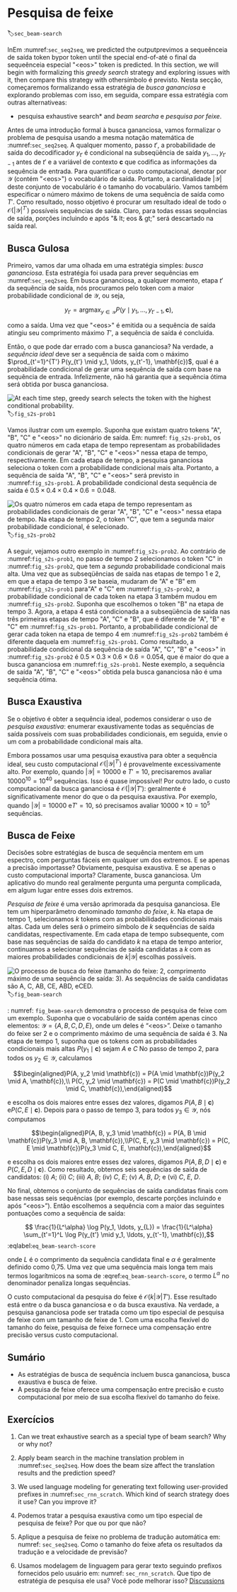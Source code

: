 # Pesquisa de feixe
:label:`sec_beam-search`

InEm :numref:`sec_seq2seq`,
we predicted the outputprevimos a sequeênceia de saída token bypor token
until the special end-of-até o final da sequeênceia especial "&lt;eos&gt;" token
is predicted.
In this section,
we will begin with formalizing this *greedy search* strategy
and exploring issues with it,
then compare this strategy with othersímbolo
é previsto.
Nesta secção,
começaremos formalizando essa estratégia de *busca gananciosa*
e explorando problemas com isso,
em seguida, compare essa estratégia com outras alternativeas:
* pesquisa exhaustive search* and *beam searcha* e *pesquisa por feixe*.

Antes de uma introdução formal à busca gananciosa,
vamos formalizar o problema de pesquisa
usando
a mesma notação matemática de :numref:`sec_seq2seq`.
A qualquer momento, passo $t'$,
a probabilidade de saída do decodificador $y_{t '}$
é condicional
na subseqüência de saída
$y_1, \ldots, y_{t'-1}$ antes de $t'$ e
a variável de contexto $\mathbf{c}$ que
codifica as informações da sequência de entrada.
Para quantificar o custo computacional,
denotar por
$\mathcal{Y}$ (contém "&lt;eos&gt;")
o vocabulário de saída.
Portanto, a cardinalidade $\left|\mathcal{Y}\right|$ deste conjunto de vocabulário
é o tamanho do vocabulário.
Vamos também especificar o número máximo de tokens
de uma sequência de saída como $T'$.
Como resultado,
nosso objetivo é procurar um resultado ideal
de todo o
$\mathcal{O}(\left|\mathcal{Y}\right|^{T'})$
possíveis sequências de saída.
Claro,
para todas essas sequências de saída,
porções incluindo e após "& lt; eos & gt;" será descartado
na saída real.

## Busca Gulosa

Primeiro, vamos dar uma olhada em
uma estratégia simples: *busca gananciosa*.
Esta estratégia foi usada para prever sequências em :numref:`sec_seq2seq`.
Em busca gananciosa,
a qualquer momento, etapa $t'$ da sequência de saída,
nós procuramos pelo token
com a maior probabilidade condicional de $\mathcal{Y}$, ou seja,

$$y_{t'} = \operatorname*{argmax}_{y \in \mathcal{Y}} P(y \mid y_1, \ldots, y_{t'-1}, \mathbf{c}),$$

como a saída.
Uma vez que "&lt;eos&gt;" é emitida ou a sequência de saída atingiu seu comprimento máximo $T'$, a sequência de saída é concluída.

Então, o que pode dar errado com a busca gananciosa?
Na verdade,
a *sequência ideal*
deve ser a sequência de saída
com o máximo
$\prod_{t'=1}^{T'} P(y_{t'} \mid y_1, \ldots, y_{t'-1}, \mathbf{c})$,
qual é
a probabilidade condicional de gerar uma sequência de saída com base na sequência de entrada.
Infelizmente, não há garantia
que a sequência ótima será obtida
por busca gananciosa.

![At each time step, greedy search selects the token with the highest conditional probability.](../img/s2s-prob1.svg)
:label:`fig_s2s-prob1`

Vamos ilustrar com um exemplo.
Suponha que existam quatro tokens
"A", "B", "C" e "&lt;eos&gt;" no dicionário de saída.
Em: numref: `fig_s2s-prob1`,
os quatro números em cada etapa de tempo representam as probabilidades condicionais de gerar "A", "B", "C" e "&lt;eos&gt;" nessa etapa de tempo, respectivamente.
Em cada etapa de tempo,
a pesquisa gananciosa seleciona o token com a probabilidade condicional mais alta.
Portanto, a sequência de saída "A", "B", "C" e "&lt;eos&gt;" será previsto
in :numref:`fig_s2s-prob1`.
A probabilidade condicional desta sequência de saída é $0.5\times0.4\times0.4\times0.6 = 0.048$.

![Os quatro números em cada etapa de tempo representam as probabilidades condicionais de gerar "A", "B", "C" e "&lt;eos&gt;" nessa etapa de tempo. Na etapa de tempo 2, o token "C", que tem a segunda maior probabilidade condicional, é selecionado.](../img/s2s-prob2.svg)
:label:`fig_s2s-prob2`

A seguir, vejamos outro exemplo
in :numref:`fig_s2s-prob2`.
Ao contrário de :numref:`fig_s2s-prob1`,
no passo de tempo 2
selecionamos o token "C"
in :numref:`fig_s2s-prob2`,
que tem a *segunda* probabilidade condicional mais alta.
Uma vez que as subseqüências de saída nas etapas de tempo 1 e 2,
em que a etapa de tempo 3 se baseia,
mudaram de "A" e "B" em :numref:`fig_s2s-prob1` para"A" e "C" em :numref:`fig_s2s-prob2`,
a probabilidade condicional de cada token
na etapa 3 também mudou em :numref:`fig_s2s-prob2`.
Suponha que escolhemos o token "B" na etapa de tempo 3.
Agora, a etapa 4 está condicionada a
a subseqüência de saída nas três primeiras etapas de tempo
"A", "C" e "B",
que é diferente de "A", "B" e "C" em :numref:`fig_s2s-prob1`.
Portanto, a probabilidade condicional de gerar cada token na etapa de tempo 4 em :numref:`fig_s2s-prob2` também é diferente daquela em :numref:`fig_s2s-prob1`.
Como resultado,
a probabilidade condicional da sequência de saída "A", "C", "B" e "&lt;eos&gt;"
in :numref:`fig_s2s-prob2`
é $0.5\times0.3 \times0.6\times0.6=0.054$, 
que é maior do que a busca gananciosa em :numref:`fig_s2s-prob1`.
Neste exemplo,
a sequência de saída "A", "B", "C" e "&lt;eos&gt;" obtida pela busca gananciosa não é uma sequência ótima.

## Busca Exaustiva 

Se o objetivo é obter a sequência ideal, podemos considerar o uso de *pesquisa exaustiva*:
enumerar exaustivamente todas as sequências de saída possíveis com suas probabilidades condicionais,
em seguida, envie o um
com a probabilidade condicional mais alta.

Embora possamos usar uma pesquisa exaustiva para obter a sequência ideal,
seu custo computacional $\mathcal{O}(\left|\mathcal{Y}\right|^{T'})$ é provavelmente excessivamente alto.
Por exemplo, quando $|\mathcal{Y}|=10000$ e $T'=10$, precisaremos avaliar $10000^{10} = 10^{40}$ sequências. Isso é quase impossível!
Por outro lado,
o custo computacional da busca gananciosa é
$\mathcal{O}(\left|\mathcal{Y}\right|T')$: 
geralmente é significativamente menor do que
o da pesquisa exaustiva. Por exemplo, quando $|\mathcal{Y}|=10000$ e$T'=10$, só precisamos avaliar $10000\times10=10^5$ sequências.

## Busca de Feixe

Decisões sobre estratégias de busca de sequência
mentem em um espectro,
com perguntas fáceis em qualquer um dos extremos.
E se apenas a precisão importasse?
Obviamente, pesquisa exaustiva.
E se apenas o custo computacional importa?
Claramente, busca gananciosa.
Um aplicativo do mundo real geralmente pergunta
uma pergunta complicada,
em algum lugar entre esses dois extremos.

*Pesquisa de feixe* é uma versão aprimorada da pesquisa gananciosa. Ele tem um hiperparâmetro denominado *tamanho do feixe*, $k$.
Na etapa de tempo 1,
selecionamos $k$ tokens com as probabilidades condicionais mais altas.
Cada um deles será o primeiro símbolo de
$k$ sequências de saída candidatas, respectivamente.
Em cada etapa de tempo subsequente,
com base nas sequências de saída do candidato $k$
na etapa de tempo anterior,
continuamos a selecionar sequências de saída candidatas a $k$
com as maiores probabilidades condicionais
de $k\left|\mathcal{Y}\right|$ escolhas possíveis.

![ O processo de busca do feixe (tamanho do feixe: 2, comprimento máximo de uma sequência de saída: 3). As sequências de saída candidatas são $A$, $C$, $AB$, $CE$, $ABD$, e$CED$.](../img/beam-search.svg)
:label:`fig_beam-search`

: numref: `fig_beam-search` demonstra o
processo de pesquisa de feixe com um exemplo.
Suponha que o vocabulário de saída
contém apenas cinco elementos:
$\mathcal{Y} = \{A, B, C, D, E\}$, 
onde um deles é “&lt;eos&gt;”. 
Deixe o tamanho do feixe ser 2 e
o comprimento máximo de uma sequência de saída é 3.
Na etapa de tempo 1,
suponha que os tokens com as probabilidades condicionais mais altas $P(y_1 \mid \mathbf{c})$ sejam $A$ e $C$ No passo de tempo 2, para todos os $y_2 \in \mathcal{Y},$ calculamos

$$\begin{aligned}P(A, y_2 \mid \mathbf{c}) = P(A \mid \mathbf{c})P(y_2 \mid A, \mathbf{c}),\\ P(C, y_2 \mid \mathbf{c}) = P(C \mid \mathbf{c})P(y_2 \mid C, \mathbf{c}),\end{aligned}$$  

e escolha os dois maiores entre esses dez valores, digamos
$P(A, B \mid \mathbf{c})$ e$P(C, E \mid \mathbf{c})$.
Depois para o passo de tempo 3, para todos $y_3 \in \mathcal{Y}$, nós computamos

$$\begin{aligned}P(A, B, y_3 \mid \mathbf{c}) = P(A, B \mid \mathbf{c})P(y_3 \mid A, B, \mathbf{c}),\\P(C, E, y_3 \mid \mathbf{c}) = P(C, E \mid \mathbf{c})P(y_3 \mid C, E, \mathbf{c}),\end{aligned}$$ 

e escolha os dois maiores entre esses dez valores, digamos
$P(A, B, D \mid \mathbf{c})$  e $P(C, E, D \mid  \mathbf{c}).$
Como resultado, obtemos seis sequências de saída de candidatos:  (i) $A$; (ii) $C$; (iii) $A$, $B$; (iv) $C$, $E$; (v) $A$, $B$, $D$; e (vi) $C$, $E$, $D$. 

No final, obtemos o conjunto de sequências de saída candidatas finais com base nessas seis sequências (por exemplo, descarte porções incluindo e após “&lt;eos&gt;”).
Então
escolhemos a sequência com a maior das seguintes pontuações como a sequência de saída:

$$ \frac{1}{L^\alpha} \log P(y_1, \ldots, y_{L}) = \frac{1}{L^\alpha} \sum_{t'=1}^L \log P(y_{t'} \mid y_1, \ldots, y_{t'-1}, \mathbf{c}),$$
:eqlabel:`eq_beam-search-score`

onde $L$ é o comprimento da sequência candidata final e $\alpha$ é geralmente definido como 0,75.
Uma vez que uma sequência mais longa tem mais termos logarítmicos na soma de :eqref:`eq_beam-search-score`,
o termo $L^\alpha$ no denominador penaliza
longas sequências.

O custo computacional da pesquisa do feixe é $\mathcal{O}(k\left|\mathcal{Y}\right|T')$.
Esse resultado está entre o da busca gananciosa e o da busca exaustiva. Na verdade, a pesquisa gananciosa pode ser tratada como um tipo especial de pesquisa de feixe com
um tamanho de feixe de 1.
Com uma escolha flexível do tamanho do feixe,
pesquisa de feixe fornece uma compensação entre
precisão versus custo computacional.



## Sumário

* As estratégias de busca de sequência incluem busca gananciosa, busca exaustiva e busca de feixe.
* A pesquisa de feixe oferece uma compensação entre precisão e custo computacional por meio de sua escolha flexível do tamanho do feixe.

## Exercícios

1. Can we treat exhaustive search as a special type of beam search? Why or why not?
1. Apply beam search in the machine translation problem in :numref:`sec_seq2seq`. How does the beam size affect the translation results and the prediction speed?
1. We used language modeling for generating text following  user-provided prefixes in :numref:`sec_rnn_scratch`. Which kind of search strategy does it use? Can you improve it?

1. Podemos tratar a pesquisa exaustiva como um tipo especial de pesquisa de feixe? Por que ou por que não?
1. Aplique a pesquisa de feixe no problema de tradução automática em: numref: `sec_seq2seq`. Como o tamanho do feixe afeta os resultados da tradução e a velocidade de previsão?
1. Usamos modelagem de linguagem para gerar texto seguindo prefixos fornecidos pelo usuário em: numref: `sec_rnn_scratch`. Que tipo de estratégia de pesquisa ele usa? Você pode melhorar isso?
[Discussions](https://discuss.d2l.ai/t/338)
<!--stackedit_data:
eyJoaXN0b3J5IjpbMTY1MTQ3Njk0NiwyNTIwNzY0NzldfQ==
-->